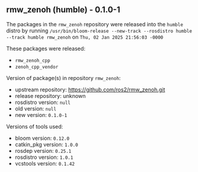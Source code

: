 ## rmw_zenoh (humble) - 0.1.0-1

The packages in the `rmw_zenoh` repository were released into the `humble` distro by running `/usr/bin/bloom-release --new-track --rosdistro humble --track humble rmw_zenoh` on `Thu, 02 Jan 2025 21:56:03 -0000`

These packages were released:
- `rmw_zenoh_cpp`
- `zenoh_cpp_vendor`

Version of package(s) in repository `rmw_zenoh`:

- upstream repository: https://github.com/ros2/rmw_zenoh.git
- release repository: unknown
- rosdistro version: `null`
- old version: `null`
- new version: `0.1.0-1`

Versions of tools used:

- bloom version: `0.12.0`
- catkin_pkg version: `1.0.0`
- rosdep version: `0.25.1`
- rosdistro version: `1.0.1`
- vcstools version: `0.1.42`


